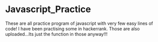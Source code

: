 # Javascript_Practice
These are all practice program of javascript with very few easy lines of code!
I have been practising some in hackerrank. 
Those are also uploaded...Its just the function in those anyway!!!
